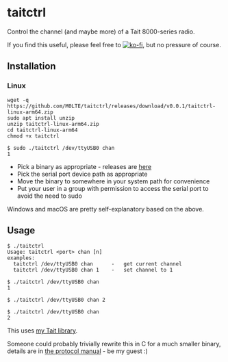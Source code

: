 # taitctrl

Control the channel (and maybe more) of a Tait 8000-series radio.

If you find this useful, please feel free to [![ko-fi](https://ko-fi.com/img/githubbutton_sm.svg)](https://ko-fi.com/Y8Y8KFHA0), but no pressure of course.

## Installation

### Linux
```
wget -q https://github.com/M0LTE/taitctrl/releases/download/v0.0.1/taitctrl-linux-arm64.zip
sudo apt install unzip
unzip taitctrl-linux-arm64.zip
cd taitctrl-linux-arm64
chmod +x taitctrl

$ sudo ./taitctrl /dev/ttyUSB0 chan
1
```

- Pick a binary as appropriate - releases  are [here](https://github.com/M0LTE/taitctrl/releases/)
- Pick the serial port device path as appropriate
- Move the binary to somewhere in your system path for convenience
- Put your user in a group with permission to access the serial port to avoid the need to sudo

Windows and macOS are pretty self-explanatory based on the above.

## Usage

```
$ ./taitctrl
Usage: taitctrl <port> chan [n]
examples:
  taitctrl /dev/ttyUSB0 chan      -   get current channel
  taitctrl /dev/ttyUSB0 chan 1    -   set channel to 1

$ ./taitctrl /dev/ttyUSB0 chan
1

$ ./taitctrl /dev/ttyUSB0 chan 2

$ ./taitctrl /dev/ttyUSB0 chan
2
```

This uses [my Tait library](https://github.com/M0LTE/tait-ccdi).

Someone could probably trivially rewrite this in C for a much smaller binary, details are in [the protocol manual](https://wiki.oarc.uk/_media/radios:tm8100-protocol-manual.pdf) - be my guest :)
